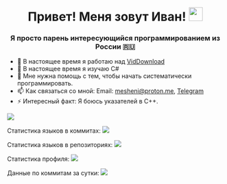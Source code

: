 <h1 align="center">Привет! Меня зовут Иван! 
<img src="https://github.com/blackcater/blackcater/raw/main/images/Hi.gif" height="32"/></h1>
<h3 align="center">Я просто парень интересующийся программированием из России 🇷🇺</h3>

- 🔭 В настоящее время я работаю над [VidDownload](https://github.com/mesheni/VidDownload)
- 🌱 В настоящее время я изучаю C#
- 🤔 Мне нужна помощь с тем, чтобы начать систематически программировать.
- 📫 Как связаться со мной: Email: mesheni@proton.me, [Telegram](https://t.me/meshenii)
- ⚡ Интересный факт: Я боюсь указателей в C++.



![](https://github-profile-summary-cards.vercel.app/api/cards/profile-details?username=mesheni&theme=monokai)

Статистика языков в коммитах:
![](https://github-profile-summary-cards.vercel.app/api/cards/most-commit-language?username=mesheni&theme=monokai)

Статистика языков в репозиториях:
![](https://github-profile-summary-cards.vercel.app/api/cards/repos-per-language?username=mesheni&theme=monokai)

Статистика профиля:
![](https://github-profile-summary-cards.vercel.app/api/cards/stats?username=mesheni&theme=monokai)

Данные по коммитам за сутки:
![](https://github-profile-summary-cards.vercel.app/api/cards/productive-time?username=mesheni&theme=monokai)

